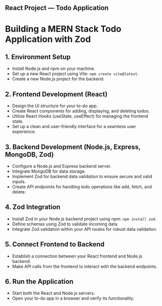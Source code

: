 ## React Project — Todo Application

# Building a MERN Stack Todo Application with Zod

## 1. **Environment Setup**

- Install Node.js and npm on your machine.
- Set up a new React project using Vite: `npm create vite@latest`.
- Create a new Node.js project for the backend.

## 2. **Frontend Development (React)**

- Design the UI structure for your to-do app.
- Create React components for adding, displaying, and deleting todos.
- Utilize React Hooks (useState, useEffect) for managing the frontend state.
- Set up a clean and user-friendly interface for a seamless user experience.

## 3. **Backend Development (Node.js, Express, MongoDB, Zod)**

- Configure a Node.js and Express backend server.
- Integrate MongoDB for data storage.
- Implement Zod for backend data validation to ensure secure and valid inputs.
- Create API endpoints for handling todo operations like add, fetch, and delete.

## 4. **Zod Integration**

- Install Zod in your Node.js backend project using npm: `npm install zod`.
- Define schemas using Zod to validate incoming data.
- Integrate Zod validation within your API routes for robust data validation.

## 5. **Connect Frontend to Backend**

- Establish a connection between your React frontend and Node.js backend.
- Make API calls from the frontend to interact with the backend endpoints.

## 6. **Run the Application**

- Start both the React and Node.js servers.
- Open your to-do app in a browser and verify its functionality.
